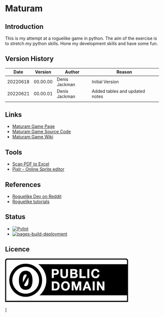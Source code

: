 # Maturam
## Introduction
This is my attempt at a roguelike game in python.
The aim of the exercise is to stretch my python skills.
Hone my development skills and have some fun.

## Version History

Date| Version | Author | Reason
--|---|---|--
20220618| 00.00.00 |Denis Jackman | Initial Version
20220621| 00.00.01 |Denis Jackman | Added tables and updated notes
  |   |   |

## Links
* [Maturam Game Page](https://denisjackman.github.io/Maturam/)
* [Maturam Game Source Code](https://github.com/denisjackman/Maturam)
* [Maturam Game Wiki](https://github.com/denisjackman/Maturam/wiki)

## Tools
* [Scan PDF to Excel](https://www.pdftoexcelconverter.net/)
* [Pixlr - Online Sprite editor](https://pixlr.com/x/#editor)

## References
* [Roguelike Dev on Reddit](https://www.reddit.com/r/roguelikedev/)
* [Roguelike tutorials](https://rogueliketutorials.com/)

## Status
* [![Pylint](https://github.com/denisjackman/Maturam/actions/workflows/pylint.yml/badge.svg)](https://github.com/denisjackman/Maturam/actions/workflows/pylint.yml)
* [![pages-build-deployment](https://github.com/denisjackman/Maturam/actions/workflows/pages/pages-build-deployment/badge.svg)](https://github.com/denisjackman/Maturam/actions/workflows/pages/pages-build-deployment)

## Licence
![Creative Commons](docs/cc-zero.png)









]
